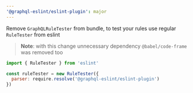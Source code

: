 ```yaml
---
'@graphql-eslint/eslint-plugin': major
---
```


Remove `GraphQLRuleTester` from bundle, to test your rules use regular `RuleTester` from eslint

> **Note**: with this change unnecessary dependency `@babel/code-frame` was removed too

```js
import { RuleTester } from 'eslint'

const ruleTester = new RuleTester({
  parser: require.resolve('@graphql-eslint/eslint-plugin')
})
```
